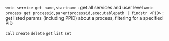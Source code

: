  `wmic service get name,startname` : get all services and user level
 `wmic process get processid,parentprocessid,executablepath | findstr <PID>` : get listed params (including PPID) about a process, filtering for a specified PID

`call`
`create`
`delete`
`get`
`list`
`set`
